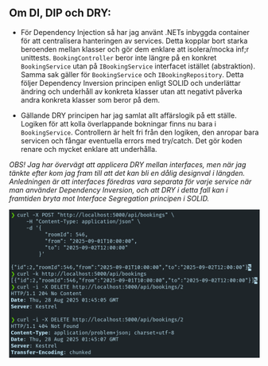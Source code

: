 ## Om DI, DIP och DRY:

- För Dependency Injection så har jag använt .NETs inbyggda container för att centralisera hanteringen av services. Detta kopplar bort starka beroenden mellan klasser och gör dem enklare att isolera/mocka inf;r unittests. `BookingController` beror inte längre på en konkret `BookingService` utan på `IBookingService` interfacet istället (abstraktion). Samma sak gäller för `BookingService` och `IBookingRepository`. Detta följer Dependency Inversion principen enligt SOLID och underlättar ändring och underhåll av konkreta klasser utan att negativt påverka andra konkreta klasser som beror på dem.

- Gällande DRY principen har jag samlat allt affärslogik på ett ställe. Logiken för att kolla överlappande bokningar finns nu bara i `BookingService`. Controllern är helt fri från den logiken, den anropar bara servicen och fångar eventuella errors med try/catch. Det gör koden renare och mycket enklare att underhålla.

*OBS! Jag har övervägt att applicera DRY mellan interfaces, men när jag tänkte efter kom jag fram till att det kan bli en dålig designval i längden. Anledningen är att interfaces föredras vara separata för varje service när man använder Dependency Inversion, och att DRY i detta fall kan i framtiden bryta mot Interface Segregation principen i SOLID.*

![Demo Image](demo.png)